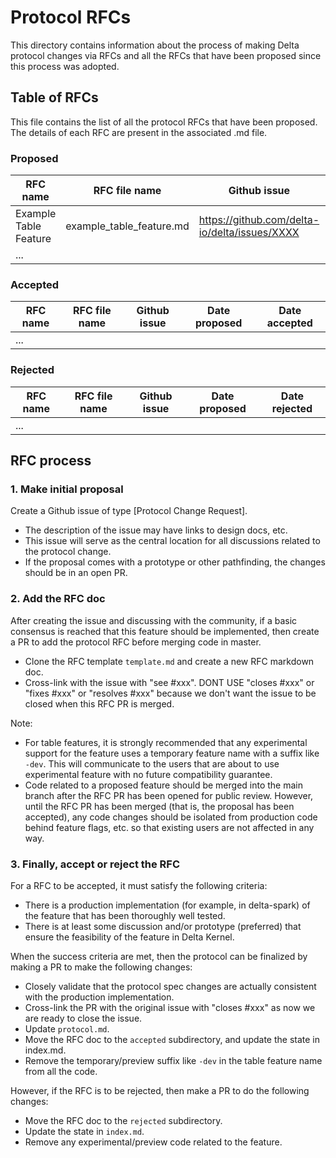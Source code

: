 # Protocol RFCs

This directory contains information about the process of making Delta protocol changes via RFCs and all the RFCs that have been proposed since
 this process was adopted.


## Table of RFCs

This file contains the list of all the protocol RFCs that have been proposed. The details of each RFC are present in the associated .md file. 

### Proposed

| RFC name | RFC file name | Github issue | Date proposed |
|-|-|-|-|
| Example Table Feature | example_table_feature.md | https://github.com/delta-io/delta/issues/XXXX | 2024-02-05 | <!-- remove this when adding the first RFC -->
|...|||||

### Accepted

| RFC name | RFC file name | Github issue | Date proposed | Date accepted |
|-|-|-|-|-|
|...|||||

### Rejected

| RFC name | RFC file name | Github issue | Date proposed | Date rejected |
|-|-|-|-|-|
|...|||||


## RFC process

###  **1. Make initial proposal** 
Create a Github issue of type [Protocol Change Request].
- The description of the issue may have links to design docs, etc.
- This issue will serve as the central location for all discussions related to the protocol change.
- If the proposal comes with a prototype or other pathfinding, the changes should be in an open PR. 

### **2. Add the RFC doc** 
After creating the issue and discussing with the community, if a basic consensus is reached that this feature should be implemented, then create a PR to add the protocol RFC before merging code in master.
- Clone the RFC template `template.md` and create a new RFC markdown doc.
- Cross-link with the issue with "see #xxx". DONT USE "closes #xxx" or "fixes #xxx" or "resolves #xxx" because we don't want the issue to be closed when this RFC PR is merged.

Note:
- For table features, it is strongly recommended that any experimental support for the feature uses a temporary feature name with a suffix like `-dev`. This will communicate to the users that are about to use experimental feature with no future compatibility guarantee.
- Code related to a proposed feature should be merged into the main branch after the RFC PR has been opened for public review. However, until the RFC PR has been merged (that is, the proposal has been accepted), any code changes should be isolated from production code behind feature flags, etc. so that existing users are not affected in any way.

###  **3. Finally, accept or reject the RFC** 
For a RFC to be accepted, it must satisfy the following criteria:
- There is a production implementation (for example, in delta-spark) of the feature that has been thoroughly well tested.
- There is at least some discussion and/or prototype (preferred) that ensure the feasibility of the feature in Delta Kernel. 

When the success criteria are met, then the protocol can be finalized by making a PR to make the following changes:
-  Closely validate that the protocol spec changes are actually consistent with the production implementation.
-  Cross-link the PR with the original issue with "closes #xxx" as now we are ready to close the issue. 
-  Update `protocol.md`.
-  Move the RFC doc to the `accepted` subdirectory, and update the state in index.md.
-  Remove the temporary/preview suffix like `-dev` in the table feature name from all the code. 

However, if the RFC is to be rejected, then make a PR to do the following changes:
 - Move the RFC doc to the `rejected` subdirectory.
 - Update the state in `index.md`.
 - Remove any experimental/preview code related to the feature.
